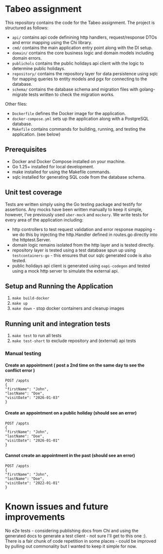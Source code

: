 # Tabeo assignment

This repository contains the code for the Tabeo assignment. The project is structured as follows:

- `api/` contains api code definining http handlers, request/response DTOs and error mapping using the Chi library.
- `cmd/` contains the main application entry point along with the DI setup.
- `domain/` contains the core business logic and domain models including domain errors.
- `publichols` contains the public holidays api client with the logic to determine public holidays.
- `repository/` contains the repository layer for data persistence using sqlc for mapping queries to entity models and
  pgx for connecting to the database.
- `schema/` contains the database schema and migration files with golang-migrate tests written to check the migration
  works.

Other files:

- `Dockerfile` defines the Docker image for the application.
- `docker-compose.yml` sets up the application along with a PostgreSQL database.
- `Makefile` contains commands for building, running, and testing the application. (see below)

## Prerequisites

- Docker and Docker Compose installed on your machine.
- Go 1.25+ installed for local development.
- make installed for using the Makefile commands.
- sqlc installed for generating SQL code from the database schema.

## Unit test coverage

Tests are written simply using the Go testing package and testify for assertions. Any mocks have been written manually
to keep it simple, however, I've previously used `uber-mock` and `mockery`.
We write tests for every area of the application including:

- http controllers to test request validation and error response mapping - we do this by injecting the http.Handler
  defined in routes.go directly into the httptest.Server.
- domain logic remains isolated from the http layer and is tested directly.
- repository layer is tested using a test database spun up using `testcontainers-go` - this ensures that our sqlc
  generated code is also tested.
- public holidays api client is generated using `oapi-codegen` and tested using a mock http server to simulate the external api.

## Setup and Running the Application

1. `make build-docker`
2. `make up`
3. `make down` - stop docker containers and cleanup images

## Running unit and integration tests

1. `make test` to run all tests
2. `make test-short` to exclude repository and (external) api tests

### Manual testing

#### Create an appointment ( post a 2nd time on the same day to see the conflict error )

```
POST /appts
{
"firstName": "John",
"lastName": "Doe",
"visitDate": "2026-01-03"
}
```

#### Create an appointment on a public holiday (should see an error)

```
POST /appts
{
"firstName": "John",
"lastName": "Doe",
"visitDate": "2026-01-01"
}
```

#### Cannot create an appointment in the past (should see an error)

```
POST /appts
{
"firstName": "John",
"lastName": "Doe",
"visitDate": "2022-01-01"
}
```

# Known issues and future improvements

No e2e tests - considering publishing docs from Chi and using the generated docs to generate a test client - not sure
I'll get to this one :).
There is a fair chunk of code repetition in some places - could be improved by pulling out commonality but I wanted to
keep it simple for now.